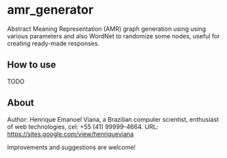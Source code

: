 # amr_generator

Abstract Meaning Representation (AMR) graph generation using using various
parameters and also WordNet to randomize some nodes, useful for creating
ready-made responses.

## How to use

TODO

## About

Author: Henrique Emanoel Viana, a Brazilian computer scientist, enthusiast of
web technologies, cel: +55 (41) 99999-4664. URL:
https://sites.google.com/view/henriqueviana

Improvements and suggestions are welcome!
